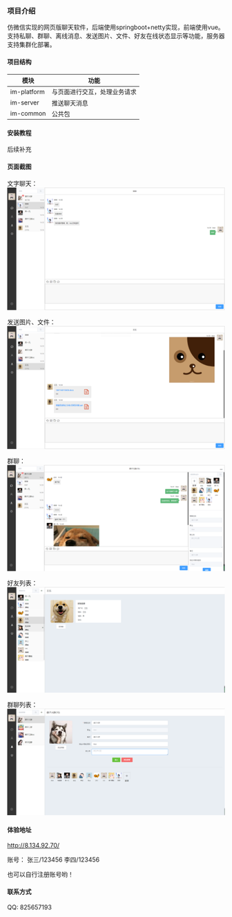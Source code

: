 
### 项目介绍

仿微信实现的网页版聊天软件，后端使用springboot+netty实现，前端使用vue。支持私聊、群聊、离线消息、发送图片、文件、好友在线状态显示等功能，服务器支持集群化部署。



#### 项目结构
|  模块  |     功能 |
|-------------|------------|
| im-platform | 与页面进行交互，处理业务请求 |
| im-server   | 推送聊天消息|
| im-common   |公共包  


#### 安装教程

后续补充


#### 页面截图
文字聊天：
![输入图片说明](%E6%88%AA%E5%9B%BE/%E6%96%87%E5%AD%97%E8%81%8A%E5%A4%A9.jpg)

发送图片、文件：
![输入图片说明](%E6%88%AA%E5%9B%BE/%E5%8F%91%E9%80%81%E5%9B%BE%E7%89%87%E6%96%87%E4%BB%B6.jpg)

群聊：
![输入图片说明](%E6%88%AA%E5%9B%BE/%E7%BE%A4%E8%81%8A.jpg)

好友列表：
![输入图片说明](%E6%88%AA%E5%9B%BE/%E5%A5%BD%E5%8F%8B%E5%88%97%E8%A1%A8.jpg)

群聊列表：
![输入图片说明](%E6%88%AA%E5%9B%BE/%E7%BE%A4%E8%81%8A%E5%88%97%E8%A1%A8.jpg)

#### 体验地址
http://8.134.92.70/

账号：
张三/123456
李四/123456

也可以自行注册账号哟！


#### 联系方式
QQ: 825657193
